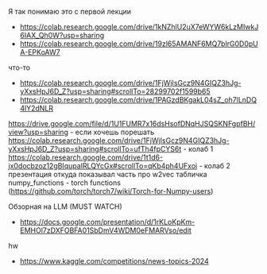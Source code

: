 Я так понимаю это с первой лекции
- https://colab.research.google.com/drive/1kNZhlU2uX7eWYW6kLzMIwkJ6IAX_Qh0W?usp=sharing
- https://colab.research.google.com/drive/19zl65AMANF6MQ7blrG0D0pUA-EPKoAW7

что-то
- https://colab.research.google.com/drive/1FjWjIsGcz9N4GIQZ3hJg-yXxsHpJ6D_Z?usp=sharing#scrollTo=28299702f1599b65
- https://colab.research.google.com/drive/1PAGzdBKgakL04sZ_oh7lLnDQ4lY2dNLR

https://drive.google.com/file/d/1U1FUMR7x16dsHsofDNqHJSQSKNFgpfBH/view?usp=sharing - если хочешь порешать
https://colab.research.google.com/drive/1FjWjIsGcz9N4GIQZ3hJg-yXxsHpJ6D_Z?usp=sharing#scrollTo=ufTh4fpCYS6t - 
колаб 1
https://colab.research.google.com/drive/1t1d6-jx0docbzoz12gBIqupaIRLQYcGx#scrollTo=qKb4ph4UFxoi - колаб 2
презентация откуда показывал часть про w2vec
табличка numpy_functions - torch functions (https://github.com/torch/torch7/wiki/Torch-for-Numpy-users)

Обзорная на LLM (MUST WATCH)
- https://docs.google.com/presentation/d/1rKLoKpKm-EMHOl7zDXFOBFA01SbDmV4WDM0eFMARVso/edit

hw
- https://www.kaggle.com/competitions/news-topics-2024
